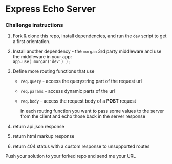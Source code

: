 
# Express Echo Server

### Challenge instructions

1. Fork & clone this repo, install dependencies, and run the `dev` script to get a first orientation.
1. Install another dependency - the `morgan` 3rd party middleware and use the middleware in your app:  
         `app.use( morgan('dev') );`

1.  Define more routing functions that use
    - `req.query` - access the querystring part of the request url
    - `req.params` - access dynamic parts of the url
    - `req.body` - access the request body of a **POST** request
        
        in each routing function you want to pass some values to the server from the client
        and echo those back in the server response

1. return api json response
1. return html markup response
1. return 404 status with a custom response to unsupported routes

Push your solution to your forked repo and send me your URL
